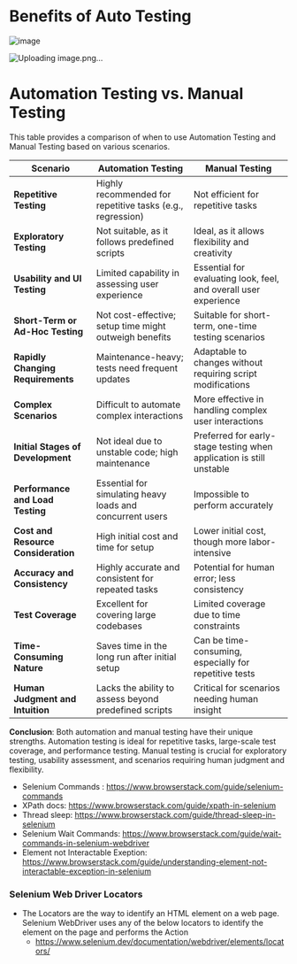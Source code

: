 # Benefits of Auto Testing
![image](https://github.com/user-attachments/assets/a9c8ebe1-c270-4c55-9091-d91dbe0e2a32)

![Uploading image.png…]()


 # Automation Testing vs. Manual Testing

This table provides a comparison of when to use Automation Testing and Manual Testing based on various scenarios.

| **Scenario**                           | **Automation Testing**                                      | **Manual Testing**                                             |
|----------------------------------------|-------------------------------------------------------------|----------------------------------------------------------------|
| **Repetitive Testing**                 | Highly recommended for repetitive tasks (e.g., regression)  | Not efficient for repetitive tasks                             |
| **Exploratory Testing**                | Not suitable, as it follows predefined scripts              | Ideal, as it allows flexibility and creativity                 |
| **Usability and UI Testing**           | Limited capability in assessing user experience             | Essential for evaluating look, feel, and overall user experience|
| **Short-Term or Ad-Hoc Testing**       | Not cost-effective; setup time might outweigh benefits      | Suitable for short-term, one-time testing scenarios            |
| **Rapidly Changing Requirements**      | Maintenance-heavy; tests need frequent updates              | Adaptable to changes without requiring script modifications    |
| **Complex Scenarios**                  | Difficult to automate complex interactions                  | More effective in handling complex user interactions           |
| **Initial Stages of Development**      | Not ideal due to unstable code; high maintenance            | Preferred for early-stage testing when application is still unstable |
| **Performance and Load Testing**       | Essential for simulating heavy loads and concurrent users   | Impossible to perform accurately                               |
| **Cost and Resource Consideration**    | High initial cost and time for setup                        | Lower initial cost, though more labor-intensive                |
| **Accuracy and Consistency**           | Highly accurate and consistent for repeated tasks           | Potential for human error; less consistency                    |
| **Test Coverage**                      | Excellent for covering large codebases                      | Limited coverage due to time constraints                       |
| **Time-Consuming Nature**              | Saves time in the long run after initial setup              | Can be time-consuming, especially for repetitive tests         |
| **Human Judgment and Intuition**       | Lacks the ability to assess beyond predefined scripts       | Critical for scenarios needing human insight                   |

**Conclusion**: Both automation and manual testing have their unique strengths. Automation testing is ideal for repetitive tasks, large-scale test coverage, and performance testing. Manual testing is crucial for exploratory testing, usability assessment, and scenarios requiring human judgment and flexibility.

 + Selenium Commands : https://www.browserstack.com/guide/selenium-commands
 + XPath docs: https://www.browserstack.com/guide/xpath-in-selenium
 + Thread sleep: https://www.browserstack.com/guide/thread-sleep-in-selenium
 + Selenium Wait Commands: https://www.browserstack.com/guide/wait-commands-in-selenium-webdriver
 + Element not Interactable Exeption: https://www.browserstack.com/guide/understanding-element-not-interactable-exception-in-selenium
### Selenium Web Driver Locators
 + The Locators are the way to identify an HTML element on a web page. 
Selenium WebDriver uses any of the below locators to identify the element on the page and performs the Action
     - https://www.selenium.dev/documentation/webdriver/elements/locators/



